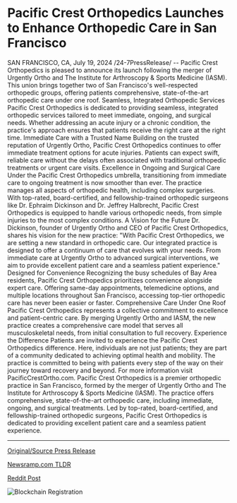 # Pacific Crest Orthopedics Launches to Enhance Orthopedic Care in San Francisco

SAN FRANCISCO, CA, July 19, 2024 /24-7PressRelease/ -- Pacific Crest Orthopedics is pleased to announce its launch following the merger of Urgently Ortho and The Institute for Arthroscopy & Sports Medicine (IASM). This union brings together two of San Francisco's well-respected orthopedic groups, offering patients comprehensive, state-of-the-art orthopedic care under one roof.  Seamless, Integrated Orthopedic Services Pacific Crest Orthopedics is dedicated to providing seamless, integrated orthopedic services tailored to meet immediate, ongoing, and surgical needs. Whether addressing an acute injury or a chronic condition, the practice's approach ensures that patients receive the right care at the right time.  Immediate Care with a Trusted Name Building on the trusted reputation of Urgently Ortho, Pacific Crest Orthopedics continues to offer immediate treatment options for acute injuries. Patients can expect swift, reliable care without the delays often associated with traditional orthopedic treatments or urgent care visits.  Excellence in Ongoing and Surgical Care Under the Pacific Crest Orthopedics umbrella, transitioning from immediate care to ongoing treatment is now smoother than ever. The practice manages all aspects of orthopedic health, including complex surgeries. With top-rated, board-certified, and fellowship-trained orthopedic surgeons like Dr. Ephraim Dickinson and Dr. Jeffrey Halbrecht, Pacific Crest Orthopedics is equipped to handle various orthopedic needs, from simple injuries to the most complex conditions.  A Vision for the Future Dr. Dickinson, founder of Urgently Ortho and CEO of Pacific Crest Orthopedics, shares his vision for the new practice:  "With Pacific Crest Orthopedics, we are setting a new standard in orthopedic care. Our integrated practice is designed to offer a continuum of care that evolves with your needs. From immediate care at Urgently Ortho to advanced surgical interventions, we aim to provide excellent patient care and a seamless patient experience."  Designed for Convenience Recognizing the busy schedules of Bay Area residents, Pacific Crest Orthopedics prioritizes convenience alongside expert care. Offering same-day appointments, telemedicine options, and multiple locations throughout San Francisco, accessing top-tier orthopedic care has never been easier or faster.  Comprehensive Care Under One Roof Pacific Crest Orthopedics represents a collective commitment to excellence and patient-centric care. By merging Urgently Ortho and IASM, the new practice creates a comprehensive care model that serves all musculoskeletal needs, from initial consultation to full recovery.  Experience the Difference Patients are invited to experience the Pacific Crest Orthopedics difference. Here, individuals are not just patients; they are part of a community dedicated to achieving optimal health and mobility. The practice is committed to being with patients every step of the way on their journey toward recovery and beyond.  For more information visit PacificCrestOrtho.com.  Pacific Crest Orthopedics is a premier orthopedic practice in San Francisco, formed by the merger of Urgently Ortho and The Institute for Arthroscopy & Sports Medicine (IASM). The practice offers comprehensive, state-of-the-art orthopedic care, including immediate, ongoing, and surgical treatments. Led by top-rated, board-certified, and fellowship-trained orthopedic surgeons, Pacific Crest Orthopedics is dedicated to providing excellent patient care and a seamless patient experience. 

---

[Original/Source Press Release](https://www.24-7pressrelease.com/press-release/512632/pacific-crest-orthopedics-launches-to-enhance-orthopedic-care-in-san-francisco)
                    

[Newsramp.com TLDR](None) 



[Reddit Post](https://www.reddit.com/r/Business_NewsRamp/comments/1e6xs3b/new_orthopedic_practice_launches_in_san_francisco/) 



![Blockchain Registration](https://cdn.newsramp.app/24-7PressRelease/qrcode/247/19/moongfVP.webp)